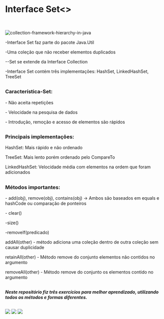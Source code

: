 <H1> Interface Set<> </H1>
<br>

![collection-framework-hierarchy-in-java](https://github.com/RicardoBarrote/Collections-Set-/assets/86330372/64443b4e-d848-48e4-ade9-47098ee942be)

<div>
	<p> -Interface Set faz parte do pacote Java.Util</p>
	<p>-Uma coleção que não receber elementos duplicados</p>
	<p>--Set se extende da Interface Collection</p>
	<p>-Interface Set contém três implementações: HashSet, LinkedHashSet, TreeSet</p>
</div>

##

<div>
	<h3>
		Característica-Set:
	</h3>
	<p>- Não aceita repetições </p>
	<p>- Velocidade na pesquisa de dados </p>
	<p>- Introdução, remoção e acesso de elementos são rápidos</p>
</div>

##

<div>
	<h3>
		Principais implementações:
	</h3>
	<p>
		HashSet: Mais rápido e não ordenado
	</p>
	<p>
		TreeSet: Mais lento porém ordenado pelo CompareTo
	</p>
	<p> 
		LinkedHashSet: Velocidade média com elementos na ordem que foram adicionados
	</p>
</div>

##

<div>
	<h3>
	Métodos importantes:
	</h3>
	<p>
		- add(obj), remove(obj), contains(obj) -> Ambos são baseados em equals e hashCode ou comparação de ponteiros
	</p>
	<p>
		- clear()
	</p>
	<p>
		-size()
	</p>
	<p>
		-removeIf(predicado)
	</p>
	<p>
		addAll(other) - método adiciona uma coleção dentro de outra coleção sem causar duplicidade
	</p>
	<p>
		retainAll(other) - Método remove do conjunto elementos não contidos no argumento 
	</p>
	<p>
		removeAll(other) - Método remove do conjunto os elementos contido no argumento
	</p>
</div>

##

<div>
	<h5>
		Neste repositório fiz três exercícios para melhor aprendizado, utilizando todos os métodos e formas diferentes. 
	</h5>
</div>

##

<div>
  <a href="https://www.instagram.com/ricardo_barrote/" target="_blank"><img src="https://img.shields.io/badge/-Instagram-%23E4405F?style=for-the-badge&logo=instagram&logoColor=white" target="_blank"></a>
  <a href = "mailto:ricardoambscfc@gmail.com"><img src="https://img.shields.io/badge/-Gmail-%23333?style=for-the-badge&logo=gmail&logoColor=white" target="_blank"></a>
  <a href="https://www.linkedin.com/in/ricardo-barrote/" target="_blank"><img src="https://img.shields.io/badge/-LinkedIn-%230077B5?style=for-the-badge&logo=linkedin&logoColor=white" target="_blank"></a> 
</div>
